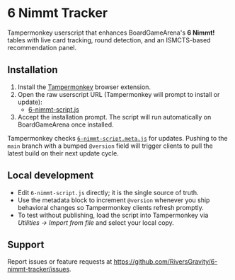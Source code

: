# 6 Nimmt Tracker

Tampermonkey userscript that enhances BoardGameArena's **6 Nimmt!** tables with live card tracking, round detection, and an ISMCTS-based recommendation panel.

## Installation

1. Install the [Tampermonkey](https://www.tampermonkey.net/) browser extension.
2. Open the raw userscript URL (Tampermonkey will prompt to install or update):
   - [6-nimmt-script.js](https://raw.githubusercontent.com/RiversGravity/6-nimmt-tracker/main/6-nimmt-script.js)
3. Accept the installation prompt. The script will run automatically on BoardGameArena once installed.

Tampermonkey checks [`6-nimmt-script.meta.js`](https://raw.githubusercontent.com/RiversGravity/6-nimmt-tracker/main/6-nimmt-script.meta.js) for updates. Pushing to the `main` branch with a bumped `@version` field will trigger clients to pull the latest build on their next update cycle.

## Local development

- Edit `6-nimmt-script.js` directly; it is the single source of truth.
- Use the metadata block to increment `@version` whenever you ship behavioral changes so Tampermonkey clients refresh promptly.
- To test without publishing, load the script into Tampermonkey via *Utilities → Import from file* and select your local copy.

## Support

Report issues or feature requests at <https://github.com/RiversGravity/6-nimmt-tracker/issues>.
